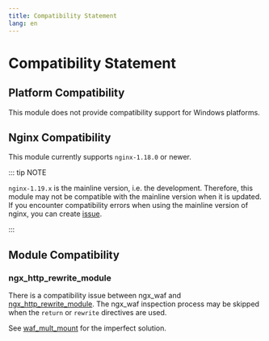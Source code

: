```yaml
---
title: Compatibility Statement
lang: en
---
```



# Compatibility Statement

## Platform Compatibility

This module does not provide compatibility support for Windows platforms.

## Nginx Compatibility

This module currently supports `nginx-1.18.0` or newer.

::: tip NOTE

`nginx-1.19.x` is the mainline version, 
i.e. the development. Therefore, 
this module may not be compatible with the mainline version when it is updated.
If you encounter compatibility errors when using the mainline version of nginx, 
you can create [issue](https://github.com/ADD-SP/ngx_waf/issues).

:::

## Module Compatibility

### ngx_http_rewrite_module

There is a compatibility issue between ngx_waf and 
[ngx_http_rewrite_module](https://nginx.org/en/docs/http/ngx_http_rewrite_module.html). 
The ngx_waf inspection process may be skipped when the `return` or `rewrite` directives are used.

See [waf_mult_mount](/advance/syntax.md#waf-mult-mount) for the imperfect solution.

